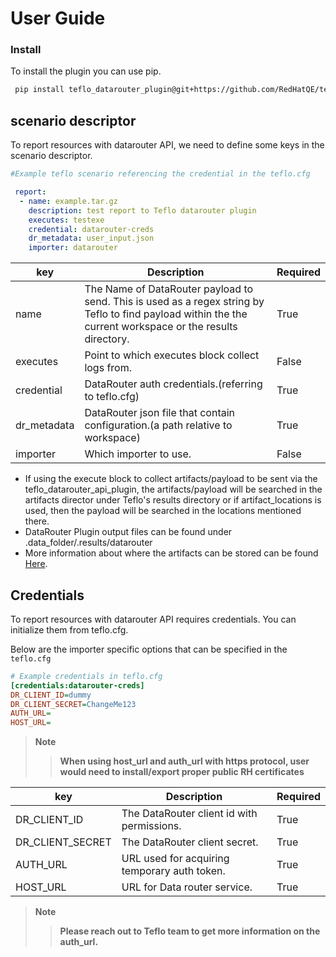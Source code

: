 # User Guide

### Install
To install the plugin you can use pip. 
```bash
 pip install teflo_datarouter_plugin@git+https://github.com/RedHatQE/teflo_datarouter_api_plugin.git@<tagged_branch>
```

## scenario descriptor

To report resources with datarouter API, we need to define some keys in the scenario descriptor.


  ```yaml
  #Example teflo scenario referencing the credential in the teflo.cfg
  
   report:
    - name: example.tar.gz
      description: test report to Teflo datarouter plugin
      executes: testexe
      credential: datarouter-creds
      dr_metadata: user_input.json
      importer: datarouter

  ```    


|key| Description | Required|
|  ---  |   ----  | ---  |
|name|The Name of DataRouter payload to send. This is used as a regex string by Teflo to find payload within the the current workspace or the results directory.| True|
|executes|Point to which executes block collect logs from.| False|
|credential|DataRouter auth credentials.(referring to teflo.cfg)| True|
|dr_metadata|DataRouter json file that contain configuration.(a path relative to workspace)| True|
|importer|Which importer to use.| False|


  * If using the execute block to collect artifacts/payload to be sent via the teflo_datarouter_api_plugin, the artifacts/payload will be searched in the artifacts director under Teflo's results directory or if artifact_locations is used, then the payload will be searched in the locations mentioned there.
  * DataRouter Plugin output files can be found under .data_folder/.results/datarouter
  * More information about where the artifacts can be stored can be found [Here](https://teflo.readthedocs.io/en/latest/users/definitions/report.html#finding-the-right-artifacts).

## Credentials
To report resources with datarouter API requires credentials. You can initialize them from teflo.cfg.

Below are the importer specific options that can be specified in the `teflo.cfg` 

```ini
# Example credentials in teflo.cfg
[credentials:datarouter-creds]
DR_CLIENT_ID=dummy
DR_CLIENT_SECRET=ChangeMe123
AUTH_URL=
HOST_URL=
  ```
> **Note**  
>  > **When using host_url and auth_url with https protocol, user would need to install/export proper public RH certificates**

|key| Description | Required|
|  ---  |   ----  | ---  |
|DR_CLIENT_ID|The DataRouter client id with permissions.| True|
|DR_CLIENT_SECRET|The DataRouter client secret.| True|
|AUTH_URL|URL used for acquiring temporary auth token.| True|
|HOST_URL|URL for Data router service.| True|

> **Note**  
>  > **Please reach out to Teflo team to get more information on the auth_url.**
